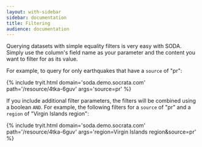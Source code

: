 ```yaml
---
layout: with-sidebar
sidebar: documentation 
title: Filtering
audience: documentation
---
```


Querying datasets with simple equality filters is very easy with SODA. Simply use the column's field name as your parameter and the content you want to filter for as its value.

For example, to query for only earthquakes that have a `source` of "pr":

{% include tryit.html domain='soda.demo.socrata.com' path='/resource/4tka-6guv' args='source=pr' %}

If you include additional filter parameters, the filters will be combined using a boolean `AND`. For example, the following filters for a `source` of "pr" and a `region` of "Virgin Islands region":

{% include tryit.html domain='soda.demo.socrata.com' path='/resource/4tka-6guv' args='region=Virgin Islands region&amp;source=pr' %}
